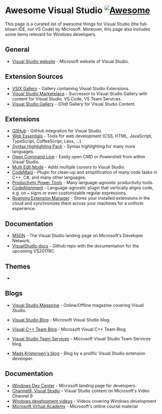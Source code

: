 # Awesome Visual Studio [![Awesome](https://cdn.rawgit.com/sindresorhus/awesome/d7305f38d29fed78fa85652e3a63e154dd8e8829/media/badge.svg)](https://github.com/sindresorhus/awesome)


This page is a curated list of awesome things for Visual Studio (the full-blown IDE, not VS Code) by Microsoft.
Moreover, this page also includes some items relevant for Windows developers.

## General

- [Visual Studio website](https://www.visualstudio.com/) -  Microsoft website of Visual Studio.

## Extension Sources

- [VSIX Gallery](http://vsixgallery.com/) - Gallery containing Visual Studio Extensions.
- [Visual Studio Marketplace](https://marketplace.visualstudio.com/) - Successor to Visual Studio Gallery with content for Visual Studio, VS Code, VS Team Services.
- [Visual Studio Gallery](https://visualstudiogallery.msdn.microsoft.com/) - (Old) Gallery for Visual Studio Content.

## Extensions

- [GitHub](https://visualstudio.github.com/) - GitHub integration for Visual Studio.
- [Web Essentials](http://vswebessentials.com/) - Tools for web development (CSS, HTML, JavaScript, TypeScript, CoffeeScript, Less, ...).
- [Syntax Highlighting Pack](https://visualstudiogallery.msdn.microsoft.com/d92fd742-bab3-4314-b866-50b871d679ee) - Syntax highlighting for many more languages.
- [Open Command Line](https://visualstudiogallery.msdn.microsoft.com/4e84e2cf-2d6b-472a-b1e2-b84932511379) - Easily open CMD or Powershell from within Visual Studio.
- [Multi Edit Mode](https://visualstudiogallery.msdn.microsoft.com/2beb9705-b568-45d1-8550-751e181e3aef) - Adds multiple cursors to Visual Studio.
- [CodeMaid](http://www.codemaid.net/) - Plugin for clean-up and simplification of many code tasks in C++, C#, and many other languages.
- [Productivity Power Tools](https://marketplace.visualstudio.com/items?itemName=VisualStudioProductTeam.ProductivityPowerTools2015) - Many language-agnostic productivity tools.
- [CodeAlignment](https://marketplace.visualstudio.com/items?itemName=cpmcgrath.Codealignment) - Language-agnostic plugin that vertically aligns code, e.g. on `=` signs or even customizable regular expressions.
- [Roaming Extension Manager](https://marketplace.visualstudio.com/items?itemName=VisualStudioPlatformTeam.RoamingExtensionManager) - Stores your installed extensions in the cloud and synchronizes them across your machines for a uniform experience.

## Documentation

- [MSDN](https://msdn.microsoft.com/en-us/library/dd831853.aspx) - The Visual Studio landing page on Microsoft's Developer Network.
- [VisualStudio docs](https://github.com/Microsoft/visualstudio-docs) - Github repo with the documentation for the upcoming VS2017RC

## Themes

- 

## Blogs

- [Visual Studio Magazine](https://visualstudiomagazine.com/) - Online/Offline magazine covering Visual Studio.

- [Visual Studio Blog](https://blogs.msdn.microsoft.com/visualstudio/) - Microsoft Visual Studio blog.
- [Visual C++ Team Blog](https://blogs.msdn.microsoft.com/vcblog/) - Microsoft Visual C++ Team Blog.
- [Visual Studio Team Services](https://blogs.msdn.microsoft.com/vsoservice/) - Microsoft Visual Studio Team Services blog.
- [Mads Kristensen's blog](http://madskristensen.net/) - Blog by a prolific Visual Studio extension developer.

## Documentation
 - [Windows Dev Center](https://developer.microsoft.com/en-us/windows) - Microsoft landing page for developers.
 - [Channel9: Visual Studio](https://channel9.msdn.com/VisualStudio) - Visual Studio content on Microsoft's Video Channel 9
 - [Windows development videos](https://developer.microsoft.com/en-us/windows/develop/app-development-video) - Videos covering Windows development
 - [Microsoft Virtual Academy](https://mva.microsoft.com/) - Microsoft's online course material